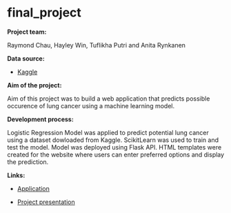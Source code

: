 # final_project

**Project team:**

Raymond Chau, Hayley Win, Tuflikha Putri and Anita Rynkanen

**Data source:**

* [Kaggle](https://www.kaggle.com/datasets/mysarahmadbhat/lung-cancer)


**Aim of the project:**

Aim of this project was to build a web application that predicts possible occurence of lung cancer using a machine learning model.

**Development process:**

Logistic Regression Model was applied to predict potential lung cancer using a dataset dowloaded from Kaggle. ScikitLearn was used to train and test the model. 
Model was deployed using Flask API. HTML templates were created for the website where users can enter preferred options and display the prediction.


**Links:**

* [Application](https://finalprojectlungcancer.herokuapp.com/)

* [Project presentation](https://www.canva.com/design/DAE_KW7gsUc/U8-IoYe1LlvqsnMBIloxeQ/watch?utm_content=DAE_KW7gsUc&utm_campaign=designshare&utm_medium=link&utm_source=publishsharelink)

